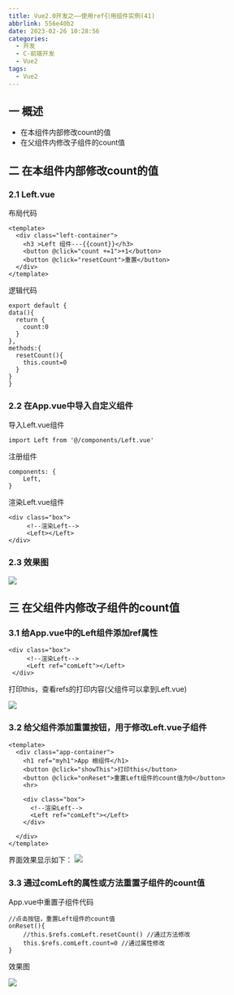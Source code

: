 ```yaml
---
title: Vue2.0开发之——使用ref引用组件实例(41)
abbrlink: 556e40b2
date: 2023-02-26 10:28:56
categories:
  - 开发
  - C-前端开发
  - Vue2
tags:
  - Vue2
---
```

## 一 概述

* 在本组件内部修改count的值
* 在父组件内修改子组件的count值

<!--more-->

## 二 在本组件内部修改count的值

### 2.1 Left.vue
布局代码

```
<template>
  <div class="left-container">
    <h3 >Left 组件---{{count}}</h3>
    <button @click="count +=1">+1</button>
    <button @click="resetCount">重置</button>
  </div>
</template>
```

逻辑代码

```
export default {
data(){
  return {
    count:0
  }
},
methods:{
  resetCount(){
    this.count=0
  }
}
}
```


### 2.2 在App.vue中导入自定义组件

导入Left.vue组件

```
import Left from '@/components/Left.vue'
```

注册组件

```
components: {
    Left,
}
```

渲染Left.vue组件

```
<div class="box">
     <!--渲染Left-->
     <Left></Left>
</div>
```

### 2.3 效果图

![][1]

## 三 在父组件内修改子组件的count值

### 3.1 给App.vue中的Left组件添加ref属性

```
<div class="box">
     <!--渲染Left-->
     <Left ref="comLeft"></Left>
 </div>
```

打印this，查看refs的打印内容(父组件可以拿到Left.vue)

![][2]

### 3.2 给父组件添加重置按钮，用于修改Left.vue子组件

```
<template>
  <div class="app-container">
    <h1 ref="myh1">App 根组件</h1>
    <button @click="showThis">打印this</button>
    <button @click="onReset">重置Left组件的count值为0</button>
    <hr>

    <div class="box">
      <!--渲染Left-->
      <Left ref="comLeft"></Left>
    </div>
    
  </div>
</template>
```
界面效果显示如下：
![][3]

### 3.3 通过comLeft的属性或方法重置子组件的count值

App.vue中重置子组件代码

```
//点击按钮，重置Left组件的count值
onReset(){
    //this.$refs.comLeft.resetCount() //通过方法修改
    this.$refs.comLeft.count=0 //通过属性修改
}
```

效果图

![][4]



[1]:https://cdn.jsdelivr.net/gh/PGzxc/CDN/blog-vue/vue02-41-ref-vuecomponent-left.gif
[2]:https://cdn.jsdelivr.net/gh/PGzxc/CDN/blog-vue/web2.0-41-left-component-refs-print.png
[3]:https://cdn.jsdelivr.net/gh/PGzxc/CDN/blog-vue/web2.0-41-left-component-reset-button-add.png
[4]:https://cdn.jsdelivr.net/gh/PGzxc/CDN/blog-vue/vue02-41-ref-vuecomponent-father-modify.gif